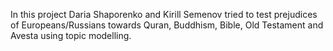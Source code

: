In this project Daria Shaporenko and Kirill Semenov tried to test prejudices of Europeans/Russians towards Quran, Buddhism, Bible, Old Testament and Avesta using topic modelling.
